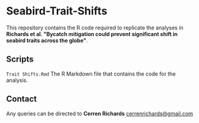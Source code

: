 # Seabird-Trait-Shifts
This repository contains the R code required to replicate the analyses in **Richards et al. "Bycatch mitigation could prevent significant shift in seabird traits across the globe"**.

## Scripts
`Trait Shifts.Rmd` The R Markdown file that contains the code for the analysis.

## Contact
Any queries can be directed to **Cerren Richards** cerrenrichards@gmail.com
